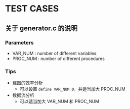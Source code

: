 # TEST CASES

## 关于 generator.c 的说明

### Parameters
* VAR\_NUM : number of different variables
* PROC\_NUM : number of different procedures



### Tips
* 建图的效率分析
	+ 可以设置 `define VAR_NUM 0`，并适当加大 PROC\_NUM
* 数据流分析
	+ 可以适当加大 VAR\_NUM 和 PROC\_NUM
